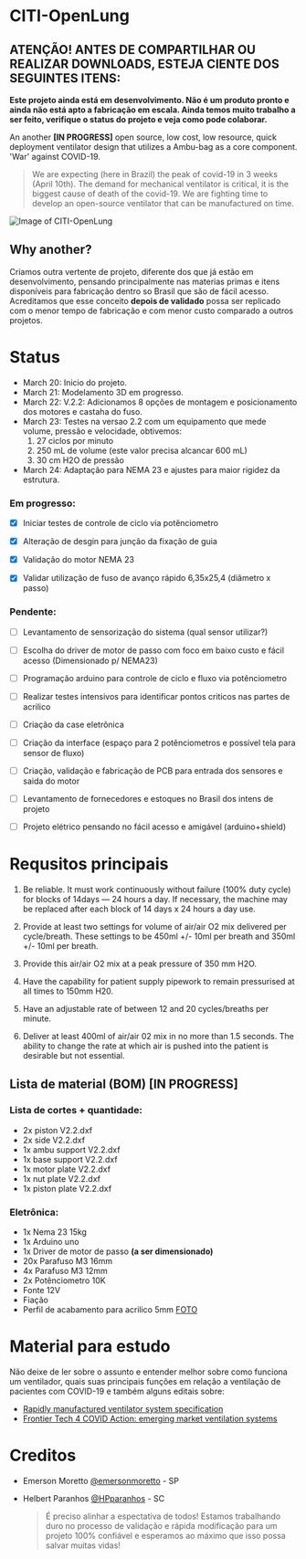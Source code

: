 # CITI-OpenLung

## ATENÇÃO! ANTES DE COMPARTILHAR OU REALIZAR DOWNLOADS, ESTEJA CIENTE DOS SEGUINTES ITENS:

**Este projeto ainda está em desenvolvimento. Não é um produto pronto e ainda não está apto a fabricação em escala. Ainda temos muito trabalho a ser feito, verifique o status do projeto e veja como pode colaborar.**


An another **[IN PROGRESS]** open source, low cost, low resource, quick deployment ventilator design that utilizes a Ambu-bag as a core component.  'War' against COVID-19.

>We are expecting (here in Brazil) the peak of covid-19 in 3 weeks (April 10th). The demand for mechanical ventilator is critical, it is the biggest cause of death of the covid-19. We are fighting time to develop an open-source ventilator that can be manufactured on time.

![Image of CITI-OpenLung](https://github.com/HPparanhos/CITI-OpenLung/blob/master/images/WhatsApp%20Image%202020-03-24%20at%2003.14.08.jpeg)

## Why another?

Criamos outra vertente de projeto, diferente dos que já estão em desenvolvimento, pensando principalmente nas materias primas e itens disponíveis para fabricação dentro so Brasil que são de fácil acesso. Acreditamos que esse conceito **depois de validado** possa ser replicado com o menor tempo de fabricação e com menor custo comparado a outros projetos. 

# Status

- March 20: Inicio do projeto.
- March 21: Modelamento 3D em progresso.
- March 22: V.2.2: Adicionamos 8 opções de montagem e posicionamento dos motores e castaha do fuso.
- March 23: Testes na versao 2.2 com um equipamento que mede volume, pressão e velocidade, obtivemos:
  1. 27 ciclos por minuto
  2. 250 mL de volume (este valor precisa alcancar 600 mL)
  1. 30 cm H2O de pressão
- March 24: Adaptação para NEMA 23 e ajustes para maior rigidez da estrutura.

### Em progresso:

- [x] Iniciar testes de controle de ciclo via potênciometro
- [x] Alteração de desgin para junção da fixação de guia
- [x] Validação do motor NEMA 23
- [x] Validar utilização de fuso de avanço rápido 6,35x25,4 (diâmetro x passo)


### Pendente:
- [ ] Levantamento de sensorização do sistema (qual sensor utilizar?)
- [ ] Escolha do driver de motor de passo com foco em baixo custo e fácil acesso (Dimensionado p/ NEMA23)
- [ ] Programação arduino para controle de ciclo e fluxo via potênciometro
- [ ] Realizar testes intensivos para identificar pontos criticos nas partes de acrilico
- [ ] Criação da case eletrônica
- [ ] Criação da interface (espaço para 2 potênciometros e possível tela para sensor de fluxo)
- [ ] Criação, validação e fabricação de PCB para entrada dos sensores e saida do motor
- [ ] Levantamento de fornecedores e estoques no Brasil dos intens de projeto
- [ ] Projeto elétrico pensando no fácil acesso e amigável (arduino+shield)


# Requsitos principais

1. Be reliable. It must work continuously without failure (100% duty cycle) for blocks of 14days — 24 hours a day. If necessary, the machine may be replaced after each block of 14 days x 24 hours a day use.

2. Provide at least two settings for volume of air/air O2 mix delivered per cycle/breath. These settings to be 450ml +/- 10ml per breath and 350ml +/- 10ml per breath.

3. Provide this air/air O2 mix at a peak pressure of 350 mm H2O.

4. Have the capability for patient supply pipework to remain pressurised at all times to 150mm H20.

5. Have an adjustable rate of between 12 and 20 cycles/breaths per minute.

6. Deliver at least 400ml of air/air 02 mix in no more than 1.5 seconds. The ability to change the rate at which air is pushed into the patient is desirable but not essential.


## Lista de material (BOM) [IN PROGRESS]

### Lista de cortes + quantidade:

- 2x piston V2.2.dxf	
- 2x side V2.2.dxf
- 1x ambu support V2.2.dxf	
- 1x base support V2.2.dxf	
- 1x motor plate V2.2.dxf	
- 1x nut plate V2.2.dxf	
- 1x piston plate V2.2.dxf	

### Eletrônica: 

- 1x Nema 23 15kg
- 1x Arduino uno
- 1x Driver de motor de passo **(a ser dimensionado)**
- 20x Parafuso M3 16mm
- 4x Parafuso M3 12mm 
- 2x Potênciometro 10K
- Fonte 12V 
- Fiação
- Perfil de acabamento para acrilico 5mm [FOTO](https://http2.mlstatic.com/borracha-u-c-8-metros-acabamento-gabinete-acrilico--D_NQ_NP_21608-MLB20213569630_122014-F.jpg)

# Material para estudo

Não deixe de ler sobre o assunto e entender melhor sobre como funciona um ventilador, quais suas principais funções em relação a ventilação de pacientes com COVID-19 e também alguns editais sobre:

- [Rapidly manufactured ventilator system specification](https://www.gov.uk/government/publications/coronavirus-covid-19-ventilator-supply-specification/rapidly-manufactured-ventilator-system-specification)
- [Frontier Tech 4 COVID Action: emerging market ventilation systems](https://medium.com/frontier-technology-livestreaming/frontier-tech-4-covid-action-emerging-market-ventilation-systems-9c818cb46189)


# Creditos

* Emerson Moretto [@emersonmoretto](https://github.com/emersonmoretto) - SP
* Helbert Paranhos [@HPparanhos](github.com/HPparanhos) - SC

   > É preciso alinhar a espectativa de todos! Estamos trabalhando duro no processo de validação e rápida modificação para um projeto 100% confiável e esperamos ao máximo que isso possa salvar muitas vidas!